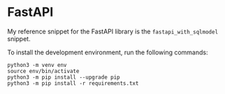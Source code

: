 # FastAPI

My reference snippet for the FastAPI library is the `fastapi_with_sqlmodel` snippet.

To install the development environment, run the following commands:

```
python3 -m venv env
source env/bin/activate
python3 -m pip install --upgrade pip
python3 -m pip install -r requirements.txt
```